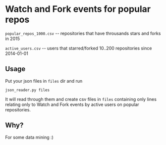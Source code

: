 Watch and Fork events for popular repos
===================================================

`popular_repos_1000.csv` -- repositories that have throusands stars and forks in 2015

`active_users.csv` -- users that starred/forked 10..200 repositories since 2014-01-01

Usage
-----

Put your json files in `files` dir and run

`json_reader.py files`

It will read through them and create csv files in `files` containing only lines
relating only to Watch and Fork events by active users on popular repositories.

Why?
----

For some data mining :)
